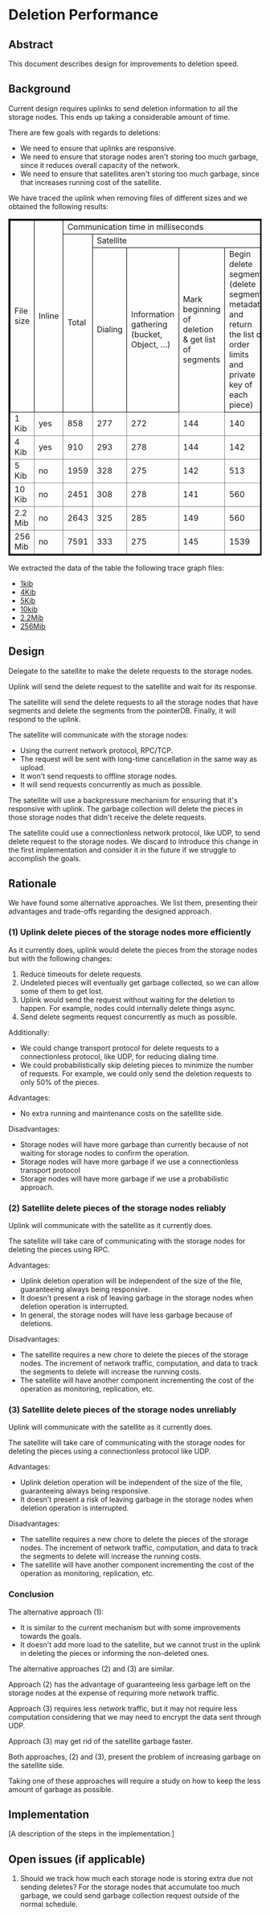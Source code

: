 # Deletion Performance

## Abstract

This document describes design for improvements to deletion speed.

## Background

Current design requires uplinks to send deletion information to all the storage nodes. This ends up taking a considerable amount of time.

There are few goals with regards to deletions:

- We need to ensure that uplinks are responsive.
- We need to ensure that storage nodes aren't storing too much garbage, since it reduces overall capacity of the network.
- We need to ensure that satellites aren't storing too much garbage, since that increases running cost of the satellite.

We have traced the uplink when removing files of different sizes and we obtained the following results:

<table style="border: 0.2rem solid black">
<thead style="border: 0.1rem solid black">
<tr style="border: 0.1rem solid black">
<td rowspan="3" style="border: 0.1rem solid black">File size</td>
<td rowspan="3" style="border: 0.1rem solid black">Inline</td>
<td colspan="6" style="width:69.56pt; " >Communication time in milliseconds</td>
</tr>
<tr style="border: 0.1rem solid black">
<td rowspan="2" style="border: 0.1rem solid black">Total</td>
<td colspan="4" style="border: 0.1rem solid black">Satellite</td>
<td rowspan="2" style="border: 0.1rem solid black">Storage Nodes</td>
</tr style="border: 0.1rem solid black">
<tr>
<td style="border: 0.1rem solid black">Dialing</td>
<td style="border: 0.1rem solid black">Information gathering (bucket, Object, …)</td>
<td>Mark beginning of deletion &amp; get list of segments</td>
<td style="border: 0.1rem solid black">Begin delete segment (delete segment metadata and return the list of order limits and private key of each piece)</td>
</tr>
</thead>
<tbody>
<tr style="border: 0.1em solid grey"><td style="border: 0.1em solid grey">1 Kib</td><td style="border: 0.1em solid grey">yes</td><td style="border: 0.1em solid grey">858</td><td style="border: 0.1em solid grey">277</td><td style="border: 0.1em solid grey">272</td><td style="border: 0.1em solid grey">144</td><td style="border: 0.1em solid grey">140</td><td style="border: 0.1em solid grey">0</td></tr><tr style="border: 0.1em solid grey"><td style="border: 0.1em solid grey">4 Kib</td><td style="border: 0.1em solid grey">yes</td><td style="border: 0.1em solid grey">910</td><td style="border: 0.1em solid grey">293</td><td style="border: 0.1em solid grey">278</td><td style="border: 0.1em solid grey">144</td><td style="border: 0.1em solid grey">142</td><td style="border: 0.1em solid grey">0</td></tr><tr style="border: 0.1em solid grey"><td style="border: 0.1em solid grey">5 Kib</td><td style="border: 0.1em solid grey">no</td><td style="border: 0.1em solid grey">1959</td><td style="border: 0.1em solid grey">328</td><td style="border: 0.1em solid grey">275</td><td style="border: 0.1em solid grey">142</td><td style="border: 0.1em solid grey">513</td><td style="border: 0.1em solid grey">652</td></tr><tr style="border: 0.1em solid grey"><td style="border: 0.1em solid grey">10 Kib</td><td style="border: 0.1em solid grey">no</td><td style="border: 0.1em solid grey">2451</td><td style="border: 0.1em solid grey">308</td><td style="border: 0.1em solid grey">278</td><td style="border: 0.1em solid grey">141</td><td style="border: 0.1em solid grey">560</td><td style="border: 0.1em solid grey">1134</td></tr><tr style="border: 0.1em solid grey"><td style="border: 0.1em solid grey">2.2 Mib</td><td style="border: 0.1em solid grey">no</td><td style="border: 0.1em solid grey">2643</td><td style="border: 0.1em solid grey">325</td><td style="border: 0.1em solid grey">285</td><td style="border: 0.1em solid grey">149</td><td style="border: 0.1em solid grey">560</td><td style="border: 0.1em solid grey">1273</td></tr><tr style="border: 0.1em solid grey"><td style="border: 0.1em solid grey">256 Mib</td><td style="border: 0.1em solid grey">no</td><td style="border: 0.1em solid grey">7591</td><td style="border: 0.1em solid grey">333</td><td style="border: 0.1em solid grey">275</td><td style="border: 0.1em solid grey">145</td><td style="border: 0.1em solid grey">1539</td><td style="border: 0.1em solid grey">6644</td></tr>
</tbody>
</table>

We extracted the data of the table the following trace graph files:

* [1kib](images/deletion-perfomance-1.0kb-file-trace.svg)
* [4Kib](images/deletion-perfomance-4.0kb-file-trace.svg)
* [5Kib](images/deletion-perfomance-5.0kb-file-trace.svg)
* [10kib](images/deletion-perfomance-10.0kb-file-trace.svg)
* [2.2Mib](images/deletion-perfomance-2.2mb-file-trace.svg)
* [256Mib](images/deletion-perfomance-256mb-file-trace.svg)


## Design

Delegate to the satellite to make the delete requests to the storage nodes.

Uplink will send the delete request to the satellite and wait for its response.

The satellite will send the delete requests to all the storage nodes that have segments and delete the segments from the pointerDB. Finally, it will respond to the uplink.

The satellite will communicate with the storage nodes:

- Using the current network protocol, RPC/TCP.
- The request will be sent with long-time cancellation in the same way as upload.
- It won't send requests to offline storage nodes.
- It will send requests concurrently as much as possible.

The satellite will use a backpressure mechanism for ensuring that it's responsive with uplink.
The garbage collection will delete the pieces in those storage nodes that didn't receive the delete requests.

The satellite could use a connectionless network protocol, like UDP, to send delete request to the storage nodes. We discard to introduce this change in the first implementation and consider it in the future if we struggle to accomplish the goals.

## Rationale

We have found some alternative approaches.
We list them, presenting their advantages and trade-offs regarding the designed approach.

### (1) Uplink delete pieces of the storage nodes more efficiently

As it currently does, uplink would delete the pieces from the storage nodes but with the following changes:

1. Reduce timeouts for delete requests.
1. Undeleted pieces will eventually get garbage collected, so we can allow some of them to get lost.
1. Uplink would send the request without waiting for the deletion to happen. For example, nodes could internally delete things async.
1. Send delete segments request concurrently as much as possible.

Additionally:

- We could change transport protocol for delete requests to a connectionless protocol, like UDP, for reducing dialing time.
- We could probabilistically skip deleting pieces to minimize the number of requests. For example, we could only send the deletion requests to only 50% of the pieces.

Advantages:

- No extra running and maintenance costs on the satellite side.

Disadvantages:

- Storage nodes will have more garbage than currently because of not waiting for storage nodes to confirm the operation.
- Storage nodes will have more garbage if we use a connectionless transport protocol
- Storage nodes will have more garbage if we use a probabilistic approach.


### (2) Satellite delete pieces of the storage nodes reliably

Uplink will communicate with the satellite as it currently does.

The satellite will take care of communicating with the storage nodes for deleting the pieces using RPC.

Advantages:

- Uplink deletion operation will be independent of the size of the file, guaranteeing always being responsive.
- It doesn't present a risk of leaving garbage in the storage nodes when deletion operation is interrupted.
- In general, the storage nodes will have less garbage because of deletions.

Disadvantages:

- The satellite requires a new chore to delete the pieces of the storage nodes. The increment of network traffic, computation, and data to track the segments to delete will increase the running costs.
- The satellite will have another component incrementing the cost of the operation as monitoring, replication, etc.


### (3) Satellite delete pieces of the storage nodes unreliably

Uplink will communicate with the satellite as it currently does.

The satellite will take care of communicating with the storage nodes for deleting the pieces using a connectionless protocol like UDP.

Advantages:

- Uplink deletion operation will be independent of the size of the file, guaranteeing always being responsive.
- It doesn't present a risk of leaving garbage in the storage nodes when deletion operation is interrupted.

Disadvantages:

- The satellite requires a new chore to delete the pieces of the storage nodes. The increment of network traffic, computation, and data to track the segments to delete will increase the running costs.
- The satellite will have another component incrementing the cost of the operation as monitoring, replication, etc.

### Conclusion

The alternative approach (1):

- It is similar to the current mechanism but with some improvements towards the goals.
- It doesn't add more load to the satellite, but we cannot trust in the uplink in deleting the pieces or informing the non-deleted ones.

The alternative approaches (2) and (3) are similar.

Approach (2) has the advantage of guaranteeing less garbage left on the storage nodes at the expense of requiring more network traffic.

Approach (3) requires less network traffic, but it may not require less computation considering that we may need to encrypt the data sent through UDP.

Approach (3) may get rid of the satellite garbage faster.

Both approaches, (2) and (3), present the problem of increasing garbage on the satellite side.

Taking one of these approaches will require a study on how to keep the less amount of garbage as possible.

## Implementation

[A description of the steps in the implementation.]

## Open issues (if applicable)

1. Should we track how much each storage node is storing extra due not sending deletes? For the storage nodes that accumulate too much garbage, we could send garbage collection request outside of the normal schedule.